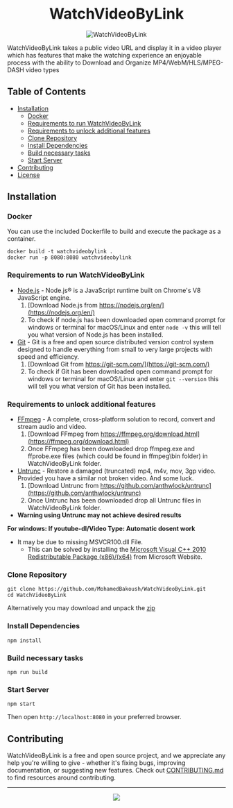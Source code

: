 <h1 align="center">
  <big><strong>WatchVideoByLink</strong></big>
</h1>

<p align="center">
  <img src="./media/demo.gif" alt="WatchVideoByLink"/>
</p> 

WatchVideoByLink takes a public video URL and display it in a video player which has features that make the watching experience an enjoyable process with the ability to Download and Organize MP4/WebM/HLS/MPEG-DASH video types

## Table of Contents
* [Installation](#installation)  
  * [Docker](#docker) 
  * [Requirements to run WatchVideoByLink](#requirements-to-run-watchvideobylink) 
  * [Requirements to unlock additional features](#requirements-to-unlock-additional-features) 
  * [Clone Repository](#clone-repository) 
  * [Install Dependencies](#install-dependencies) 
  * [Build necessary tasks](#build-necessary-tasks) 
  * [Start Server](#start-server) 
* [Contributing](#contributing)
* [License](#license)

## Installation
 
### Docker
You can use the included Dockerfile to build and execute the package as a container.

	docker build -t watchvideobylink .
	docker run -p 8080:8080 watchvideobylink

### Requirements to run WatchVideoByLink
  - [Node.js](https://nodejs.org/en/) - Node.js® is a JavaScript runtime built on Chrome's V8 JavaScript engine.
    1. [Download Node.js from https://nodejs.org/en/](https://nodejs.org/en/) 
    2. To check if node.js has been downloaded open command prompt for windows or terminal for macOS/Linux and enter `node -v` this will tell you what version of Node.js has been installed.
  - [Git](https://git-scm.com/) - Git is a free and open source distributed version control system designed to handle everything from small to very large projects with speed and efficiency.
    1. [Download Git from https://git-scm.com/](https://git-scm.com/) 
    2. To check if Git has been downloaded open command prompt for windows or terminal for macOS/Linux and enter `git --version` this will tell you what version of Git has been installed.
### Requirements to unlock additional features
  - [FFmpeg](https://ffmpeg.org/) - A complete, cross-platform solution to record, convert and stream audio and video.
    1. [Download FFmpeg from https://ffmpeg.org/download.html](https://ffmpeg.org/download.html) 
    2. Once FFmpeg has been downloaded drop ffmpeg.exe and ffprobe.exe files (which could be found in ffmpeg\bin folder) in WatchVideoByLink folder.
  - [Untrunc](https://github.com/anthwlock/untrunc) - Restore a damaged (truncated) mp4, m4v, mov, 3gp video. Provided you have a similar not broken video. And some luck.  
    1. [Download Untrunc from https://github.com/anthwlock/untrunc](https://github.com/anthwlock/untrunc) 
    2. Once Untrunc has been downloaded drop all Untrunc files in WatchVideoByLink folder. 
  - **Warning using Untrunc may not achieve desired results**

**For windows: If youtube-dl/Video Type: Automatic dosent work**
  - It may be due to missing MSVCR100.dll File.
    - This can be solved by installing the [Microsoft Visual C++ 2010 Redistributable Package (x86)/(x64)](https://www.microsoft.com/en-us/download/details.aspx?id=26999) from Microsoft Website.

### Clone Repository
```
git clone https://github.com/MohamedBakoush/WatchVideoByLink.git
cd WatchVideoByLink
```

Alternatively you may download and unpack the [zip](https://github.com/MohamedBakoush/WatchVideoByLink/archive/master.zip)

### Install Dependencies

```
npm install
```

### Build necessary tasks

```
npm run build
```

### Start Server

```
npm start
```

Then open `http://localhost:8080` in your preferred browser.

## Contributing
WatchVideoByLink is a free and open source project, and we appreciate any help you're willing to give - whether it's fixing bugs, improving documentation, or suggesting new features. Check out [CONTRIBUTING.md](CONTRIBUTING.md) to find resources around contributing.

<hr/>

<p id="user-content-license" align="center">
  <a href="https://github.com/MohamedBakoush/WatchVideoByLink/blob/master/LICENSE"><img src="https://img.shields.io/badge/LICENSE-APACHE--2.0-green?style=for-the-badge" /></a>
</p>

